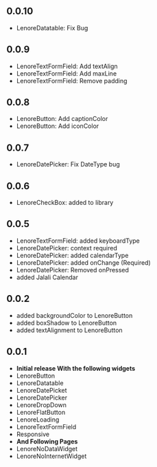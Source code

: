 ## 0.0.10
* LenoreDatatable: Fix Bug
## 0.0.9
* LenoreTextFormField: Add textAlign 
* LenoreTextFormField: Add maxLine 
* LenoreTextFormField: Remove padding 

## 0.0.8
* LenoreButton: Add captionColor 
* LenoreButton: Add iconColor 

## 0.0.7
* LenoreDatePicker: Fix DateType bug 

## 0.0.6
* LenoreCheckBox: added to library 

## 0.0.5
* LenoreTextFormField: added keyboardType 
* LenoreDatePicker: context required
* LenoreDatePicker: added calendarType
* LenoreDatePicker: added onChange (Required)
* LenoreDatePicker: Removed onPressed
* added Jalali Calendar


## 0.0.2

* added backgroundColor to LenoreButton
* added boxShadow to LenoreButton
* added textAlignment to LenoreButton


## 0.0.1

* **Initial release With the following widgets**
* LenoreButton
* LenoreDatatable
* LenoreDatePicket
* LenoreDatePicker
* LenoreDropDown
* LenoreFlatButton
* LenoreLoading
* LenoreTextFormField
* Responsive
* **And Following Pages**
* LenoreNoDataWidget
* LenoreNoInternetWidget